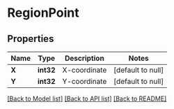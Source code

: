 # RegionPoint

## Properties

Name | Type | Description | Notes
------------ | ------------- | ------------- | -------------
**X** | **int32** | X-coordinate | [default to null]
**Y** | **int32** | Y-coordinate | [default to null]

[[Back to Model list]](../README.md#documentation-for-models) [[Back to API list]](../README.md#documentation-for-api-endpoints) [[Back to README]](../README.md)
